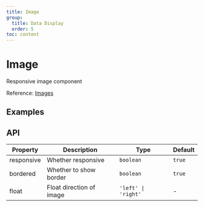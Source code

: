 ```yaml
---
title: Image
group:
  title: Data Display
  order: 5
toc: content
---
```


# Image

Responsive image component

Reference: [Images](https://www.getpapercss.com/docs/content/images/)

## Examples

<code src="./demos/ImageBase.tsx" title="Basic" description="Responsive image"></code>
<code src="./demos/ImageFloat.tsx" title="Float" description="Left and right floating images"></code>
<code src="./demos/ImagePlain.tsx" title="No Responsive and Border" description="Set `responsive` and `bordered` to `false` to disable responsiveness"></code>

## API

| Property   | Description              | Type                | Default |
| ---------- | ------------------------ | ------------------- | ------- |
| responsive | Whether responsive       | `boolean`           | `true`  |
| bordered   | Whether to show border   | `boolean`           | `true`  |
| float      | Float direction of image | `'left' \| 'right'` | -       |
